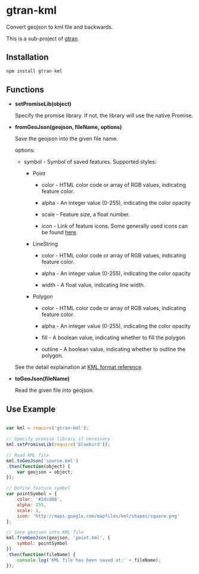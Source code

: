 # gtran-kml

Convert geojson to kml file and backwards.

This is a sub-project of [gtran](https://github.com/haoliangyu/gtran).

## Installation

``` javascript
npm install gtran-kml
```

## Functions

* **setPromiseLib(object)**

    Specify the promise library. If not, the library will use the native Promise.

* **fromGeoJson(geojson, fileName, options)**

    Save the geojson into the given file name.

    options:

    * symbol - Symbol of saved features. Supported styles:

        * Point

            * color     - HTML color code or array of RGB values, indicating feature color.

            * alpha     - An integer value (0-255), indicating the color opacity

            * scale     - Feature size, a float number.

            * icon      - Link of feature icons. Some generally used icons can be found [here](http://kml4earth.appspot.com/icons.html).

        * LineString

            * color     - HTML color code or array of RGB values, indicating feature color.

            * alpha     - An integer value (0-255), indicating the color opacity

            * width     - A float value, indicating line width.

        * Polygon

            * color     - HTML color code or array of RGB values, indicating feature color.

            * alpha     - An integer value (0-255), indicating the color opacity

            * fill      - A boolean value, indicating whether to fill the polygon.

            * outline   - A boolean value, indicating whether to outline the polygon.

    See the detail explaination at [KML format reference](https://developers.google.com/kml/documentation/kmlreference).

* **toGeoJson(fileName)**

    Read the given file into geojson.

## Use Example

``` javascript

var kml = require('gtran-kml');

// Specify promise library if necessary
kml.setPromiseLib(require('bluebird'));

// Read KML file
kml.toGeoJson('source.kml')
.then(function(object) {
    var geojson = object;
});

// Define feature symbol
var pointSymbol = {
    color: '#2dcd86',
    alpha: 255,
    scale: 1,
    icon: 'http://maps.google.com/mapfiles/kml/shapes/square.png'
};

// Save geojson into KML file
kml.fromGeoJson(geojson, 'point.kml', {
    symbol: pointSymbol
})
.then(function(fileName) {
    console.log('KML file has been saved at:' + fileName);
});


```
